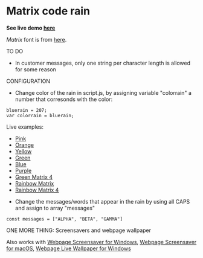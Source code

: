 Matrix code rain
================

**See live demo [here](https://janemiceli.github.io/matrix/)**

*Matrix* font is from [here](http://www.dafont.com/matrix-code-nfi.font).

TO DO
- In customer messages, only one string per character length is allowed for some reason

CONFIGURATION 
- Change color of the rain in script.js, by assigning variable "colorrain" a number that corresonds with the color:
```
bluerain = 207;
var colorrain = bluerain;
```
Live examples:
 * [Pink](https://janemiceli.github.io/Happy_birthday_aria/)
 * [Orange](https://janemiceli.github.io/susanbauter/)
 * [Yellow](https://janemiceli.github.io/Happy_birthday_connor/)
 * [Green](https://janemiceli.github.io/matrix_tim/)
 * [Blue](https://janemiceli.github.io/matrix)
 * [Purple](https://janemiceli.github.io/Happy_birthday_angie/)
 * [Green Matrix 4](https://janemiceli.github.io/matrix4)
 * [Rainbow Matrix](https://janemiceli.github.io/matrixrainbow)
 * [Rainbow Matrix 4](https://janemiceli.github.io/matrix4rainbow)
- Change the messages/words that appear in the rain by using all CAPS and assign to array "messages"
```
const messages = ["ALPHA", "BETA", "GAMMA"]
```

ONE MORE THING: Screensavers and webpage wallpaper

Also works with [Webpage Screensaver for Windows](https://github.com/janemiceli/web-page-screensaver-windows), [Webpage Screensaver for macOS](https://github.com/janemiceli/web-page-screensaver-macos), [Webpage Live Wallpaper for Windows](https://github.com/janemiceli/AutoWall)
